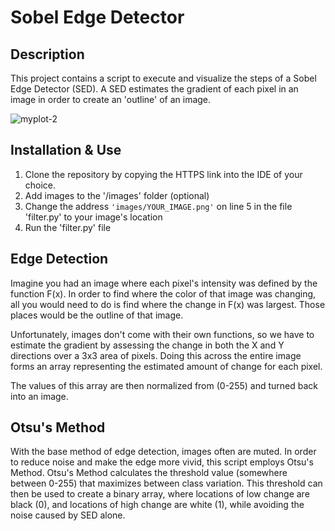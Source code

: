 # Sobel Edge Detector

## Description
This project contains a script to execute and visualize 
the steps of a Sobel Edge Detector (SED). A SED estimates
the gradient of each pixel in an image in order to
create an 'outline' of an image. 

![myplot-2](https://github.com/user-attachments/assets/c4efeefd-db2b-4151-8cd4-13ab601b3038)

## Installation & Use
1. Clone the repository by copying the HTTPS link into 
the IDE of your choice.
2. Add images to the '/images' folder (optional)
3. Change the address ```'images/YOUR_IMAGE.png'```
on line 5 in the file 'filter.py' to your image's location
4. Run the 'filter.py' file

## Edge Detection
Imagine you had an image where each pixel's intensity was 
defined by the function F(x). In order to find where the color
of that image was changing, all you would need to do is find 
where the change in F(x) was largest. Those places would be 
the outline of that image.

Unfortunately, images don't come with their own functions, 
so we have to estimate the gradient by assessing the change 
in both the X and Y directions over a 3x3 area of pixels. 
Doing this across the entire image forms an array representing
the estimated amount of change for each pixel.

The values of this array are then normalized from (0-255) and
turned back into an image.

## Otsu's Method
With the base method of edge detection, images often are muted.
In order to reduce noise and make the edge more vivid, this script
employs Otsu's Method. Otsu's Method calculates the threshold 
value (somewhere between 0-255) that maximizes between
class variation. This threshold can then be used to create
a binary array, where locations of low change are black (0),
and locations of high change are white (1), while avoiding
the noise caused by SED alone.
